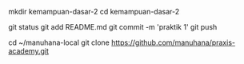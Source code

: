 mkdir kemampuan-dasar-2
cd kemampuan-dasar-2

git status
git add README.md
git commit -m 'praktik 1'
git push

cd ~/manuhana-local
git clone https://github.com/manuhana/praxis-academy.git
